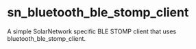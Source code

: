 # sn_bluetooth_ble_stomp_client

A simple SolarNetwork specific BLE STOMP client that uses bluetooth_ble_stomp_client.